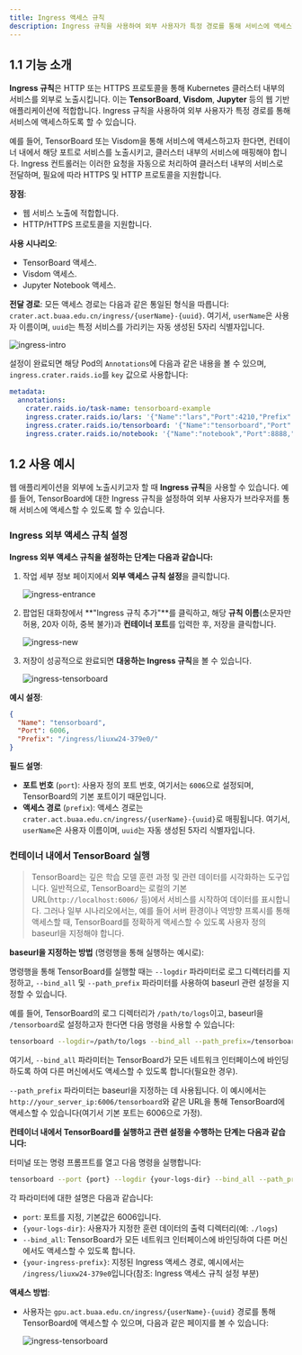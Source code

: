 ```yaml
---
title: Ingress 액세스 규칙
description: Ingress 규칙을 사용하여 외부 사용자가 특정 경로를 통해 서비스에 액세스할 수 있도록 설정할 수 있습니다.
---
```


## 1.1 기능 소개

**Ingress 규칙**은 HTTP 또는 HTTPS 프로토콜을 통해 Kubernetes 클러스터 내부의 서비스를 외부로 노출시킵니다. 이는 **TensorBoard**, **Visdom**, **Jupyter** 등의 웹 기반 애플리케이션에 적합합니다. Ingress 규칙을 사용하여 외부 사용자가 특정 경로를 통해 서비스에 액세스하도록 할 수 있습니다.

예를 들어, TensorBoard 또는 Visdom을 통해 서비스에 액세스하고자 한다면, 컨테이너 내에서 해당 포트로 서비스를 노출시키고, 클러스터 내부의 서비스에 매핑해야 합니다. Ingress 컨트롤러는 이러한 요청을 자동으로 처리하여 클러스터 내부의 서비스로 전달하며, 필요에 따라 HTTPS 및 HTTP 프로토콜을 지원합니다.

**장점**:

- 웹 서비스 노출에 적합합니다.
- HTTP/HTTPS 프로토콜을 지원합니다.

**사용 시나리오**:

- TensorBoard 액세스.
- Visdom 액세스.
- Jupyter Notebook 액세스.

**전달 경로**: 모든 액세스 경로는 다음과 같은 통일된 형식을 따릅니다: `crater.act.buaa.edu.cn/ingress/{userName}-{uuid}`. 여기서, `userName`은 사용자 이름이며, `uuid`는 특정 서비스를 가리키는 자동 생성된 5자리 식별자입니다.

![ingress-intro](./img/ingress-intro.webp)

설정이 완료되면 해당 Pod의 `Annotations`에 다음과 같은 내용을 볼 수 있으며, `ingress.crater.raids.io`를 `key` 값으로 사용합니다:

```yaml
metadata:
  annotations:
    crater.raids.io/task-name: tensorboard-example
    ingress.crater.raids.io/lars: '{"Name":"lars","Port":4210,"Prefix":"/ingress/liuxw24-eb05b/"}'
    ingress.crater.raids.io/tensorboard: '{"Name":"tensorboard","Port":6006,"Prefix":"/ingress/liuxw24-379e0/"}'
    ingress.crater.raids.io/notebook: '{"Name":"notebook","Port":8888,"Prefix":"/ingress/liuxw24-cce14/"}'
```

## 1.2 사용 예시

웹 애플리케이션을 외부에 노출시키고자 할 때 **Ingress 규칙**을 사용할 수 있습니다. 예를 들어, TensorBoard에 대한 Ingress 규칙을 설정하여 외부 사용자가 브라우저를 통해 서비스에 액세스할 수 있도록 할 수 있습니다.

### Ingress 외부 액세스 규칙 설정

**Ingress 외부 액세스 규칙을 설정하는 단계는 다음과 같습니다:**

1. 작업 세부 정보 페이지에서 **외부 액세스 규칙 설정**을 클릭합니다.

   ![ingress-entrance](./img/ingress-entrance.webp)

2. 팝업된 대화창에서 **"Ingress 규칙 추가"**를 클릭하고, 해당 **규칙 이름**(소문자만 허용, 20자 이하, 중복 불가)과 **컨테이너 포트**를 입력한 후, 저장을 클릭합니다.

   ![ingress-new](./img/ingress-new.webp)

3. 저장이 성공적으로 완료되면 **대응하는 Ingress 규칙**을 볼 수 있습니다.

   ![ingress-tensorboard](./img/ingress-tensorboard.webp)

**예시 설정**:

```json
{
  "Name": "tensorboard",
  "Port": 6006,
  "Prefix": "/ingress/liuxw24-379e0/"
}
```

**필드 설명**:

- **포트 번호** (`port`): 사용자 정의 포트 번호, 여기서는 `6006`으로 설정되며, TensorBoard의 기본 포트이기 때문입니다.
- **액세스 경로** (`prefix`): 액세스 경로는 `crater.act.buaa.edu.cn/ingress/{userName}-{uuid}`로 매핑됩니다. 여기서, `userName`은 사용자 이름이며, `uuid`는 자동 생성된 5자리 식별자입니다.

### 컨테이너 내에서 TensorBoard 실행

> TensorBoard는 깊은 학습 모델 훈련 과정 및 관련 데이터를 시각화하는 도구입니다. 일반적으로, TensorBoard는 로컬의 기본 URL(`http://localhost:6006/` 등)에서 서비스를 시작하여 데이터를 표시합니다. 그러나 일부 시나리오에서는, 예를 들어 서버 환경이나 역방향 프록시를 통해 액세스할 때, TensorBoard를 정확하게 액세스할 수 있도록 사용자 정의 baseurl을 지정해야 합니다.

**baseurl을 지정하는 방법** (명령행을 통해 실행하는 예시로):

명령행을 통해 TensorBoard를 실행할 때는 `--logdir` 파라미터로 로그 디렉터리를 지정하고, `--bind_all` 및 `--path_prefix` 파라미터를 사용하여 baseurl 관련 설정을 지정할 수 있습니다.

예를 들어, TensorBoard의 로그 디렉터리가 `/path/to/logs`이고, baseurl을 `/tensorboard`로 설정하고자 한다면 다음 명령을 사용할 수 있습니다:

```bash
tensorboard --logdir=/path/to/logs --bind_all --path_prefix=/tensorboard
```

여기서, `--bind_all` 파라미터는 TensorBoard가 모든 네트워크 인터페이스에 바인딩하도록 하여 다른 머신에서도 액세스할 수 있도록 합니다(필요한 경우).

`--path_prefix` 파라미터는 baseurl을 지정하는 데 사용됩니다. 이 예시에서는 `http://your_server_ip:6006/tensorboard`와 같은 URL을 통해 TensorBoard에 액세스할 수 있습니다(여기서 기본 포트는 6006으로 가정).

**컨테이너 내에서 TensorBoard를 실행하고 관련 설정을 수행하는 단계는 다음과 같습니다:**

터미널 또는 명령 프롬프트를 열고 다음 명령을 실행합니다:

```bash
tensorboard --port {port} --logdir {your-logs-dir} --bind_all --path_prefix={your-ingress-prefix}
```

각 파라미터에 대한 설명은 다음과 같습니다:

- `port`: 포트를 지정, 기본값은 6006입니다.
- `{your-logs-dir}`: 사용자가 지정한 훈련 데이터의 출력 디렉터리(예: `./logs`)
- `--bind_all`: TensorBoard가 모든 네트워크 인터페이스에 바인딩하여 다른 머신에서도 액세스할 수 있도록 합니다.
- `{your-ingress-prefix}`: 지정된 Ingress 액세스 경로, 예시에서는 `/ingress/liuxw24-379e0`입니다(참조: Ingress 액세스 규칙 설정 부분)

**액세스 방법**:

- 사용자는 `gpu.act.buaa.edu.cn/ingress/{userName}-{uuid}` 경로를 통해 TensorBoard에 액세스할 수 있으며, 다음과 같은 페이지를 볼 수 있습니다:

  ![ingress-tensorboard](./img/ingress-tb-1.webp)